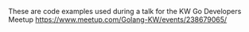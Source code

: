 These are code examples used during a talk for the KW Go Developers Meetup
https://www.meetup.com/Golang-KW/events/238679065/

